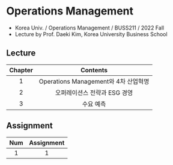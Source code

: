 # Operations Management
- Korea Univ. / Operations Management / BUSS211 / 2022 Fall
- Lecture by Prof. Daeki Kim, Korea University Business School

## Lecture
|Chapter|Contents|
|:------:|:-----:|
|1|Operations Management와 4차 산업혁명|
|2|오퍼레이션스 전략과 ESG 경영|
|3|수요 예측|

## Assignment
|Num|Assignment|
|:------:|:-----:|
|1|1|
